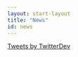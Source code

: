 ```yaml
---
layout: start-layout
title: "News"
id: news
---
```



<a class="twitter-timeline" href="https://twitter.com/kopanobv" data-width="500px" data-chrome="nofooter noborders transparent" data-tweet-limit="3">Tweets by TwitterDev</a> <script async src="//platform.twitter.com/widgets.js" charset="utf-8"></script>